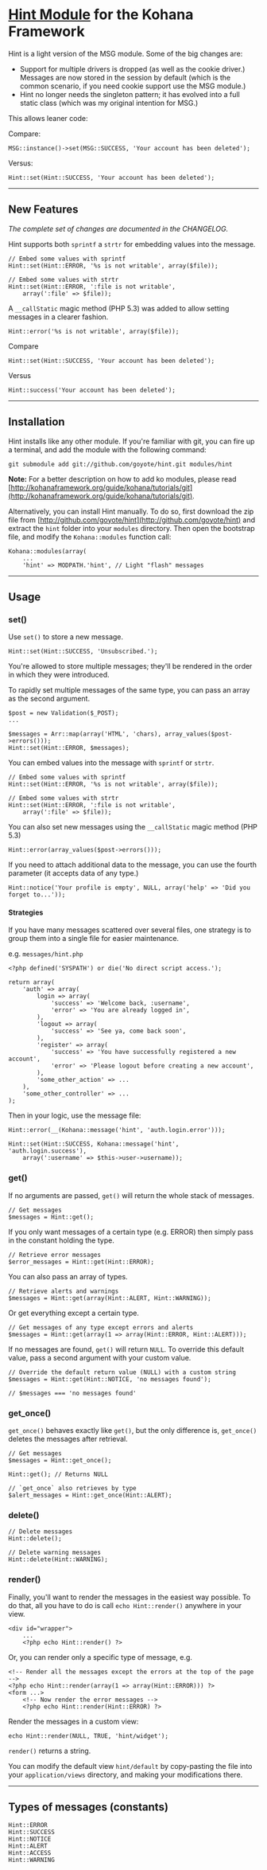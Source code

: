# [Hint Module](https://github.com/goyote/hint) for the Kohana Framework

Hint is a light version of the MSG module. Some of the big changes are:

- Support for multiple drivers is dropped (as well as the cookie driver.) Messages are now stored in the session by default (which is the common scenario, if you need cookie support use the MSG module.)
- Hint no longer needs the singleton pattern; it has evolved into a full static class (which was my original intention for MSG.)

This allows leaner code:

Compare:

    MSG::instance()->set(MSG::SUCCESS, 'Your account has been deleted');

Versus:

    Hint::set(Hint::SUCCESS, 'Your account has been deleted');

---
## New Features

*The complete set of changes are documented in the CHANGELOG.*

Hint supports both `sprintf` a `strtr` for embedding values into the message.

    // Embed some values with sprintf
    Hint::set(Hint::ERROR, '%s is not writable', array($file));

    // Embed some values with strtr
    Hint::set(Hint::ERROR, ':file is not writable', 
        array(':file' => $file));

A `__callStatic` magic method (PHP 5.3) was added to allow setting messages in a clearer fashion.

    Hint::error('%s is not writable', array($file));

Compare

    Hint::set(Hint::SUCCESS, 'Your account has been deleted');

Versus

    Hint::success('Your account has been deleted');

---
## Installation

Hint installs like any other module. If you're familiar with git, you can fire up a terminal, and add the module with the following command:

    git submodule add git://github.com/goyote/hint.git modules/hint

**Note:** For a better description on how to add ko modules, please read [http://kohanaframework.org/guide/kohana/tutorials/git](http://kohanaframework.org/guide/kohana/tutorials/git).

Alternatively, you can install Hint manually. To do so, first download the zip file from [http://github.com/goyote/hint](http://github.com/goyote/hint) and extract the `hint` folder into your `modules` directory. Then open the bootstrap file, and modify the `Kohana::modules` function call:

    Kohana::modules(array(
        ...
        'hint' => MODPATH.'hint', // Light "flash" messages

---
## Usage

### set()

Use `set()` to store a new message.

    Hint::set(Hint::SUCCESS, 'Unsubscribed.');

You're allowed to store multiple messages; they'll be rendered in the order in which they were introduced.

To rapidly set multiple messages of the same type, you can pass an array as the second argument.

    $post = new Validation($_POST);
    ...
    
	$messages = Arr::map(array('HTML', 'chars), array_values($post->errors()));
    Hint::set(Hint::ERROR, $messages);

You can embed values into the message with `sprintf` or `strtr`.

    // Embed some values with sprintf
    Hint::set(Hint::ERROR, '%s is not writable', array($file));

    // Embed some values with strtr
    Hint::set(Hint::ERROR, ':file is not writable', 
        array(':file' => $file));

You can also set new messages using the `__callStatic` magic method (PHP 5.3)

    Hint::error(array_values($post->errors()));

If you need to attach additional data to the message, you can use the fourth parameter (it accepts data of any type.)

    Hint::notice('Your profile is empty', NULL, array('help' => 'Did you forget to...'));

#### Strategies

If you have many messages scattered over several files, one strategy is to group them into a single file for easier maintenance.

e.g. `messages/hint.php`

    <?php defined('SYSPATH') or die('No direct script access.');
    
    return array(
        'auth' => array(
            login => array(
                'success' => 'Welcome back, :username',
                'error' => 'You are already logged in',
            ),
            'logout => array(
                'success' => 'See ya, come back soon',
            ),
            'register' => array(
                'success' => 'You have successfully registered a new account',
                'error' => 'Please logout before creating a new account',
            ),
            'some_other_action' => ...
        ),
        'some_other_controller' => ...
    );

Then in your logic, use the message file:

    Hint::error(__(Kohana::message('hint', 'auth.login.error')));
    
    Hint::set(Hint::SUCCESS, Kohana::message('hint', 'auth.login.success'),
		array(':username' => $this->user->username));

### get()

If no arguments are passed, `get()` will return the whole stack of messages.

    // Get messages
    $messages = Hint::get();

If you only want messages of a certain type (e.g. ERROR) then simply pass in the constant holding the type.

    // Retrieve error messages
    $error_messages = Hint::get(Hint::ERROR);

You can also pass an array of types.

    // Retrieve alerts and warnings
    $messages = Hint::get(array(Hint::ALERT, Hint::WARNING));

Or get everything except a certain type.

    // Get messages of any type except errors and alerts
    $messages = Hint::get(array(1 => array(Hint::ERROR, Hint::ALERT)));

If no messages are found, `get()` will return `NULL`. To override this default value, pass a second argument with your custom value.

    // Override the default return value (NULL) with a custom string
    $messages = Hint::get(Hint::NOTICE, 'no messages found');
    
    // $messages === 'no messages found'

### get_once()

`get_once()` behaves exactly like `get()`, but the only difference is, `get_once()` deletes the messages after retrieval.
    
    // Get messages
    $messages = Hint::get_once();
    
    Hint::get(); // Returns NULL
    
    // `get_once` also retrieves by type
    $alert_messages = Hint::get_once(Hint::ALERT);

### delete()

    // Delete messages
    Hint::delete();
    
    // Delete warning messages
    Hint::delete(Hint::WARNING);

### render()

Finally, you'll want to render the messages in the easiest way possible. To do that, all you have to do is call `echo Hint::render()` anywhere in your view.

    <div id="wrapper">
        ...
        <?php echo Hint::render() ?>

Or, you can render only a specific type of message, e.g.

    <!-- Render all the messages except the errors at the top of the page -->
    <?php echo Hint::render(array(1 => array(Hint::ERROR))) ?>
    <form ...>
        <!-- Now render the error messages -->
        <?php echo Hint::render(Hint::ERROR) ?>

Render the messages in a custom view:

    echo Hint::render(NULL, TRUE, 'hint/widget');

`render()` returns a string.

You can modify the default view `hint/default` by copy-pasting the file into your `application/views` directory, and making your modifications there.

---
## Types of messages (constants)

	Hint::ERROR
	Hint::SUCCESS
	Hint::NOTICE
	Hint::ALERT
	Hint::ACCESS
	Hint::WARNING
